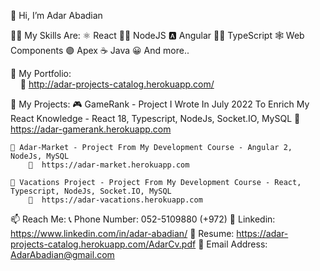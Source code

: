 👋 Hi, I’m Adar Abadian

🤹‍♀️ My Skills Are:
      ⚛  React
      👩‍💻 NodeJS
      🅰 Angular
      👨‍💻 TypeScript
      🕸  Web Components
      🟣 Apex
      ☕ Java
      😀 And more..
      
🤵 My Portfolio:  
&nbsp;&nbsp;&nbsp;&nbsp;🔗  http://adar-projects-catalog.herokuapp.com/

📇 My Projects: 
    🎮 GameRank - Project I Wrote In July 2022 To Enrich My React Knowledge - React 18, Typescript, NodeJs, Socket.IO, MySQL
        🔗  https://adar-gamerank.herokuapp.com

    🛒 Adar-Market - Project From My Development Course - Angular 2, NodeJs, MySQL
        🔗  https://adar-market.herokuapp.com

    🌴 Vacations Project - Project From My Development Course - React, Typescript, NodeJs, Socket.IO, MySQL
        🔗  https://adar-vacations.herokuapp.com


📫 Reach Me:
    📞 Phone Number: 052-5109880  (+972)
    🔗 Linkedin: https://www.linkedin.com/in/adar-abadian/
    📃 Resume: https://adar-projects-catalog.herokuapp.com/AdarCv.pdf
    📧 Email Address: AdarAbadian@gmail.com
